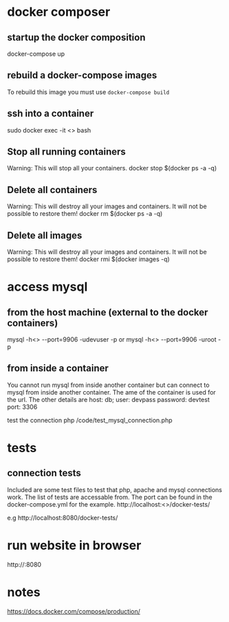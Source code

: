 # docker composer
## startup the docker composition
docker-compose up
## rebuild a docker-compose images
To rebuild this image you must use `docker-compose build`

## ssh into a container
sudo docker exec -it <<container name>> bash

## Stop all running containers
Warning: This will stop all your containers.
docker stop $(docker ps -a -q)

## Delete all containers
Warning: This will destroy all your images and containers. It will not be possible to restore them!
docker rm $(docker ps -a -q)

## Delete all images
Warning: This will destroy all your images and containers. It will not be possible to restore them!
docker rmi $(docker images -q)

# access mysql 
## from the host machine (external to the docker containers)
mysql -h<<image ip>> --port=9906 -udevuser -p
or 
mysql -h<<image ip>> --port=9906 -uroot -p

## from inside a container
You cannot run mysql from inside another container but can connect to mysql from inside another container. The ame of the container is
used for the url. The other details are
host: db;
user: devpass
password: devtest
port: 3306 

test the connection
php /code/test_mysql_connection.php

# tests
## connection tests
Included are some test files to test that php, apache and mysql connections work. The list of tests are accessable from. The port can be found in the docker-compose.yml for the example. 
http://localhost:<<port>>/docker-tests/

e.g
http://localhost:8080/docker-tests/

# run website in browser
http://<docker-host-ip-address>:8080
 
# notes
https://docs.docker.com/compose/production/

